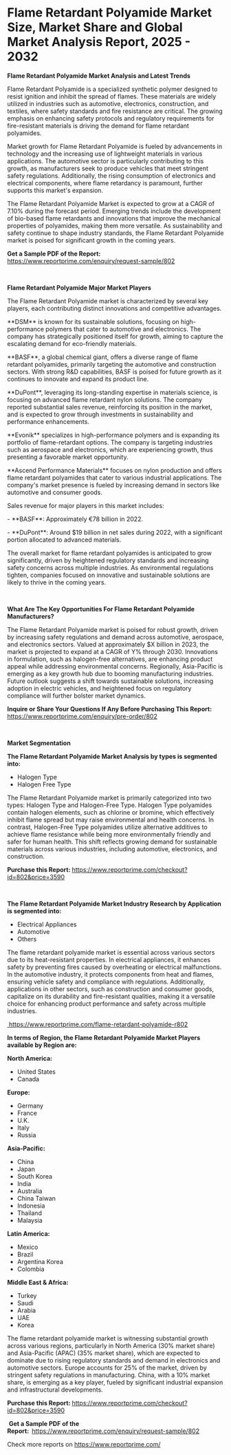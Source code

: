 <p><h1>Flame Retardant Polyamide Market Size, Market Share and Global Market Analysis Report, 2025 - 2032</h1></p><p><strong>Flame Retardant Polyamide Market Analysis and Latest Trends</strong></p>
<p><p>Flame Retardant Polyamide is a specialized synthetic polymer designed to resist ignition and inhibit the spread of flames. These materials are widely utilized in industries such as automotive, electronics, construction, and textiles, where safety standards and fire resistance are critical. The growing emphasis on enhancing safety protocols and regulatory requirements for fire-resistant materials is driving the demand for flame retardant polyamides.</p><p>Market growth for Flame Retardant Polyamide is fueled by advancements in technology and the increasing use of lightweight materials in various applications. The automotive sector is particularly contributing to this growth, as manufacturers seek to produce vehicles that meet stringent safety regulations. Additionally, the rising consumption of electronics and electrical components, where flame retardancy is paramount, further supports this market's expansion.</p><p>The Flame Retardant Polyamide Market is expected to grow at a CAGR of 7.10% during the forecast period. Emerging trends include the development of bio-based flame retardants and innovations that improve the mechanical properties of polyamides, making them more versatile. As sustainability and safety continue to shape industry standards, the Flame Retardant Polyamide market is poised for significant growth in the coming years.</p></p>
<p><strong>Get a Sample PDF of the Report:&nbsp;</strong> <a href="https://www.reportprime.com/enquiry/request-sample/802?utm_campaign=2744&utm_medium=2&utm_source=Github&utm_content=ia&utm_term=18032025&utm_id=flame-retardant-polyamide">https://www.reportprime.com/enquiry/request-sample/802</a></p>
<p>&nbsp;</p>
<p><strong>Flame Retardant Polyamide Major Market Players</strong></p>
<p><p>The Flame Retardant Polyamide market is characterized by several key players, each contributing distinct innovations and competitive advantages. </p><p>**DSM** is known for its sustainable solutions, focusing on high-performance polymers that cater to automotive and electronics. The company has strategically positioned itself for growth, aiming to capture the escalating demand for eco-friendly materials. </p><p>**BASF**, a global chemical giant, offers a diverse range of flame retardant polyamides, primarily targeting the automotive and construction sectors. With strong R&D capabilities, BASF is poised for future growth as it continues to innovate and expand its product line.</p><p>**DuPont**, leveraging its long-standing expertise in materials science, is focusing on advanced flame retardant nylon solutions. The company reported substantial sales revenue, reinforcing its position in the market, and is expected to grow through investments in sustainability and performance enhancements.</p><p>**Evonik** specializes in high-performance polymers and is expanding its portfolio of flame-retardant options. The company is targeting industries such as aerospace and electronics, which are experiencing growth, thus presenting a favorable market opportunity.</p><p>**Ascend Performance Materials** focuses on nylon production and offers flame retardant polyamides that cater to various industrial applications. The company's market presence is fueled by increasing demand in sectors like automotive and consumer goods.</p><p>Sales revenue for major players in this market includes:</p><p>- **BASF**: Approximately €78 billion in 2022.</p><p>- **DuPont**: Around $19 billion in net sales during 2022, with a significant portion allocated to advanced materials.</p><p>The overall market for flame retardant polyamides is anticipated to grow significantly, driven by heightened regulatory standards and increasing safety concerns across multiple industries. As environmental regulations tighten, companies focused on innovative and sustainable solutions are likely to thrive in the coming years.</p></p>
<p>&nbsp;</p>
<p><strong>What Are The Key Opportunities For Flame Retardant Polyamide Manufacturers?</strong></p>
<p><p>The Flame Retardant Polyamide market is poised for robust growth, driven by increasing safety regulations and demand across automotive, aerospace, and electronics sectors. Valued at approximately $X billion in 2023, the market is projected to expand at a CAGR of Y% through 2030. Innovations in formulation, such as halogen-free alternatives, are enhancing product appeal while addressing environmental concerns. Regionally, Asia-Pacific is emerging as a key growth hub due to booming manufacturing industries. Future outlook suggests a shift towards sustainable solutions, increasing adoption in electric vehicles, and heightened focus on regulatory compliance will further bolster market dynamics.</p></p>
<p><strong>Inquire or Share Your Questions If Any Before Purchasing This Report:</strong> <a href="https://www.reportprime.com/enquiry/pre-order/802?utm_campaign=2744&utm_medium=2&utm_source=Github&utm_content=ia&utm_term=18032025&utm_id=flame-retardant-polyamide">https://www.reportprime.com/enquiry/pre-order/802</a></p>
<p>&nbsp;</p>
<p><strong>Market Segmentation</strong></p>
<p><strong>The Flame Retardant Polyamide Market Analysis by types is segmented into:</strong></p>
<p><ul><li>Halogen Type</li><li>Halogen Free Type</li></ul></p>
<p><p>The Flame Retardant Polyamide market is primarily categorized into two types: Halogen Type and Halogen-Free Type. Halogen Type polyamides contain halogen elements, such as chlorine or bromine, which effectively inhibit flame spread but may raise environmental and health concerns. In contrast, Halogen-Free Type polyamides utilize alternative additives to achieve flame resistance while being more environmentally friendly and safer for human health. This shift reflects growing demand for sustainable materials across various industries, including automotive, electronics, and construction.</p></p>
<p><strong>Purchase this Report:&nbsp;</strong><a href="https://www.reportprime.com/checkout?id=802&price=3590&utm_campaign=2744&utm_medium=2&utm_source=Github&utm_content=ia&utm_term=18032025&utm_id=flame-retardant-polyamide">https://www.reportprime.com/checkout?id=802&price=3590</a></p>
<p>&nbsp;</p>
<p><strong>The Flame Retardant Polyamide Market Industry Research by Application is segmented into:</strong></p>
<p><ul><li>Electrical Appliances</li><li>Automotive</li><li>Others</li></ul></p>
<p><p>The flame retardant polyamide market is essential across various sectors due to its heat-resistant properties. In electrical appliances, it enhances safety by preventing fires caused by overheating or electrical malfunctions. In the automotive industry, it protects components from heat and flames, ensuring vehicle safety and compliance with regulations. Additionally, applications in other sectors, such as construction and consumer goods, capitalize on its durability and fire-resistant qualities, making it a versatile choice for enhancing product performance and safety across multiple industries.</p></p>
<p><a href="https://www.reportprime.com/flame-retardant-polyamide-r802?utm_campaign=2744&utm_medium=2&utm_source=Github&utm_content=ia&utm_term=18032025&utm_id=flame-retardant-polyamide">&nbsp;https://www.reportprime.com/flame-retardant-polyamide-r802</a></p>
<p><strong>In terms of Region, the Flame Retardant Polyamide Market Players available by Region are:</strong></p>
<p>
    <p> <strong> North America: </strong>
        <ul>
            <li>United States</li>
            <li>Canada</li>
        </ul>
        </p> 
    <p> <strong> Europe: </strong>
        <ul>
            <li>Germany</li>
            <li>France</li>
            <li>U.K.</li>
            <li>Italy</li>
            <li>Russia</li>
        </ul>
        </p> 
    <p> <strong> Asia-Pacific: </strong>
        <ul>
            <li>China</li>
            <li>Japan</li>
            <li>South Korea</li>
            <li>India</li>
            <li>Australia</li>
            <li>China Taiwan</li>
            <li>Indonesia</li>
            <li>Thailand</li>
            <li>Malaysia</li>
        </ul>
        </p> 
    <p> <strong> Latin America: </strong>
        <ul>
            <li>Mexico</li>
            <li>Brazil</li>
            <li>Argentina Korea</li>
            <li>Colombia</li>
        </ul>
        </p> 
    <p> <strong> Middle East & Africa: </strong>
        <ul>
            <li>Turkey</li>
            <li>Saudi</li>
            <li>Arabia</li>
            <li>UAE</li>
            <li>Korea</li>
        </ul>
    </p>
    </p>
<p><p>The flame retardant polyamide market is witnessing substantial growth across various regions, particularly in North America (30% market share) and Asia-Pacific (APAC) (35% market share), which are expected to dominate due to rising regulatory standards and demand in electronics and automotive sectors. Europe accounts for 25% of the market, driven by stringent safety regulations in manufacturing. China, with a 10% market share, is emerging as a key player, fueled by significant industrial expansion and infrastructural developments.</p></p>
<p><strong>Purchase this Report: </strong><a href="https://www.reportprime.com/checkout?id=802&price=3590&utm_campaign=2744&utm_medium=2&utm_source=Github&utm_content=ia&utm_term=18032025&utm_id=flame-retardant-polyamide">https://www.reportprime.com/checkout?id=802&price=3590</a></p>
<p>&nbsp;<strong>Get a Sample PDF of the Report:&nbsp;&nbsp;</strong><a href="https://www.reportprime.com/enquiry/request-sample/802?utm_campaign=2744&utm_medium=2&utm_source=Github&utm_content=ia&utm_term=18032025&utm_id=flame-retardant-polyamide">https://www.reportprime.com/enquiry/request-sample/802</a></p>
<p><strong></strong></p>
<p>Check more reports on <a href="https://www.reportprime.com/?utm_campaign=2744&utm_medium=2&utm_source=Github&utm_content=ia&utm_term=18032025&utm_id=flame-retardant-polyamide">https://www.reportprime.com/</a></p>